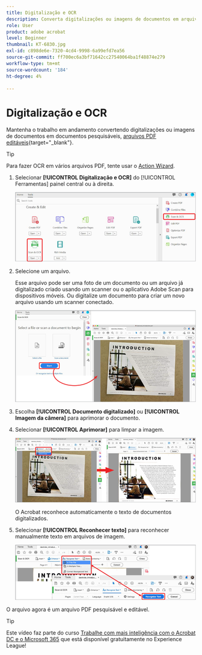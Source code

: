 ```yaml
---
title: Digitalização e OCR
description: Converta digitalizações ou imagens de documentos em arquivos PDF pesquisáveis e editáveis e ajuste a qualidade do arquivo resultante
role: User
product: adobe acrobat
level: Beginner
thumbnail: KT-6830.jpg
exl-id: c898de6e-7320-4cd4-9998-6a99efd7ea56
source-git-commit: ff700ec6a3bf71642cc27540064ba1f48874e279
workflow-type: tm+mt
source-wordcount: '184'
ht-degree: 4%

---
```


# Digitalização e OCR

Mantenha o trabalho em andamento convertendo digitalizações ou imagens de documentos em documentos pesquisáveis, [arquivos PDF editáveis](https://www.adobe.com/br/acrobat/online/pdf-editor.html){target="_blank"}.

>[!TIP]
>
>Para fazer OCR em vários arquivos PDF, tente usar o [Action Wizard](../advanced-tasks/action.md).

1. Selecionar **[!UICONTROL Digitalização e OCR]** do [!UICONTROL Ferramentas] painel central ou à direita.

   ![Etapa 1 da varredura](../assets/Scan_1.png)

1. Selecione um arquivo.

   Esse arquivo pode ser uma foto de um documento ou um arquivo já digitalizado criado usando um scanner ou o aplicativo Adobe Scan para dispositivos móveis. Ou digitalize um documento para criar um novo arquivo usando um scanner conectado.

   ![Etapa de Verificação 2](../assets/Scan_2.png)

1. Escolha **[!UICONTROL Documento digitalizado]** ou **[!UICONTROL Imagem da câmera]** para aprimorar o documento.

1. Selecionar **[!UICONTROL Aprimorar]** para limpar a imagem.

   ![Etapa de Verificação 3](../assets/Scan_3.png)

   O Acrobat reconhece automaticamente o texto de documentos digitalizados.

1. Selecionar **[!UICONTROL Reconhecer texto]** para reconhecer manualmente texto em arquivos de imagem.

   ![Etapa de Verificação 4](../assets/Scan_4.png)

O arquivo agora é um arquivo PDF pesquisável e editável.

>[!TIP]
>
>Este vídeo faz parte do curso [Trabalhe com mais inteligência com o Acrobat DC e o Microsoft 365](https://experienceleague.adobe.com/?recommended=Acrobat-U-1-2021.microsoft365) que está disponível gratuitamente no Experience League!
